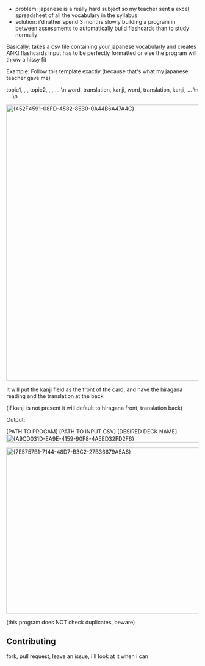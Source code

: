 - problem: japanese is a really hard subject so my teacher sent a excel spreadsheet of all the vocabulary in the syllabus
- solution: i'd rather spend 3 months slowly building a program in between assessments to 
automatically build flashcards than to study normally

Basically: takes a csv file containing your japanese vocabularly and creates ANKI flashcards
input has to be perfectly formatted or else the program will throw a hissy fit

Example: Follow this template exactly (because that's what my japanese teacher gave me)

topic1, , ,                topic2, , , ...      \n
word, translation, kanji,  word, translation, kanji, ... \n
... \n

<img width="655" height="724" alt="{452F4591-08FD-4582-85B0-0A44B6A47A4C}" src="https://github.com/user-attachments/assets/e6e5e1e6-c2ea-4c8d-a09b-643d3bd53fea" />

It will put the kanji field as the front of the card,
and have the hiragana reading and the translation at the back

(if kanji is not present it will default to hiragana front, translation back)

Output:

[PATH TO PROGAM] [PATH TO INPUT CSV] [DESIRED DECK NAME]
<img width="793" height="20" alt="{A9CD031D-EA9E-4159-90F8-4A5ED32FD2F6}" src="https://github.com/user-attachments/assets/0613b11f-7e9c-4411-a0cf-b6f929c1c041" />



<img width="532" height="435" alt="{7E5757B1-7144-48D7-B3C2-27B36679A5A6}" src="https://github.com/user-attachments/assets/db4ceebc-43ab-4b55-a22e-44629d55e621" />



(this program does NOT check duplicates, beware)



## Contributing

fork, pull request, leave an issue, i'll look at it when i can
